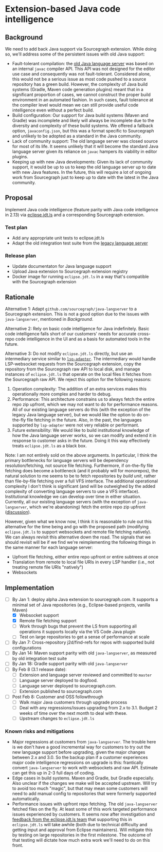 # Extension-based Java code intelligence

## Background

We need to add back Java support via Sourcegraph extension. While doing so, we'll address some of
the persistent issues with old Java support:

- Fault-tolerant compilation: the [old Java language
  server](https://github.com/sourcegraph/java-langserver) was based on an internal `javac` compiler
  API. This API was not designed for the editor use case and consequently was not
  fault-tolerant. Considered alone, this would not be a serious issue as most code pushed to a
  source repository has a green build. However, the complexity of Java build systems (Gradle, Maven
  code generation plugins) meant that in a significant proportion of cases, we cannot construct the
  proper build environment in an automated fashion. In such cases, fault tolerance at the compiler
  level would mean we can still provide useful code intelligence even without a perfect build.
- Build configuration: Our support for Java build systems (Maven and Gradle) was incomplete and
  likely will always be incomplete due to the diversity and complexity of these build systems. We
  offered a fallback option, `javaconfig.json`, but this was a format specific to Sourcegraph and
  unlikely to be adopted as a standard in the Java community.
- Lack of community support: The old language server was closed source for most of its life. It
  seems unlikely that it will become the standard Java language server given its reliance on `javac`
  hampers its viability in editor plugins.
- Keeping up with new Java developments: Given its lack of community support, it would be up to us
  to keep the old language server up to date with new Java features. In the future, this will
  require a lot of ongoing work from Sourcegraph just to keep up to date with the latest in the Java
  community.

## Proposal

Implement Java code intelligence (feature parity with Java code intelligence in 2.13) via
[eclipse.jdt.ls](https://github.com/eclipse/eclipse.jdt.ls) and a corresponding Sourcegraph
extension.

### Test plan

* Add any appropriate unit tests to eclipse.jdt.ls
* Adapt the old integration test suite from the [legacy language server](https://github.com/sourcegraph/java-langserver)

### Release plan

* Update documentaton for Java language support
* Upload Java extension to Sourcegraph extension registry
* Docker image for running `eclipse.jdt.ls` in a way that's compatible with the Sourcegraph extension

## Rationale

Alternative 1: Adapt `github.com/sourcegraph/java-langserver` to a Sourcegraph extension. This is
not a good option due to the issues with `java-langserver`, mentioned in *Background*.

Alternative 2: Rely on basic code intelligence for Java indefinitely. Basic code intelligence falls
short of our customers' needs for accurate cross-repo code intelligence in the UI and as a basis for
automated tools in the future.

Alternative 3: Do not modify `eclipse.jdt.ls` directly, but use an intermediary service similar to
[`lsp-adapter`](https://github.com/sourcegraph/lsp-adapter). The intermediary would handle
LSP-websocket requests from the Sourcegraph extension, copy the repository from the Sourcegraph raw
API to local disk, and manage instances of `eclipse.jdt.ls` that operate on the local files it
fetches from the Sourcegraph raw API. We reject this option for the following reasons:

1. Operation complexity: The addition of an extra services makes this operationally more complex and
   harder to debug.
2. Performance: This architecture constrains us to always fetch the entire repo zip upfront, which
   we may not want to do for performance reasons. All of our existing language servers do this (with
   the exception of the legacy Java language server), but we would like the option to do on-the-fly
   file fetching in the future. Also, in the past, the languages supported by `lsp-adapter` were not
   very reliable or performant.
3. Future extensibility: We would like to build institutional knowledge of how the Java language
   server works, so we can modify and extend it in response to customer asks in the future. Doing it
   this way effectively treats `eclipse.jdt.ls` as a black box.

Note: I am not entirely sold on the above arguments. In particular, I think the primary bottlenecks
for language servers will be dependency resolution/fetching, not source file fetching. Furthermore,
if on-the-fly file fetching does become a bottleneck (and it probably will for monorepos), the
natural solution to me seems to be to fetch repositories by *build unit*, rather than file-by-file
fetching over a full VFS interface. The additional operational complexity I don't think is
significant (and will be outweighed by the added complexity of converting language servers to use a
VFS interface). Institutional knowledge we can develop over time in either situation. Currently, all
our existing language servers (with the exception of `java-langserver`, which we're abandoning)
fetch the entire repo zip upfront
([discussion](https://sourcegraph.slack.com/archives/CCLF4R6EM/p1544660870180700)).

However, given what we know now, I think it is reasonable to rule out this alternative for the time
being and go with the proposed path (modifying `eclipse.jdt.ls` to support websockets and remote
file fetching natively).  We can always revisit this alternative down the road. The signals that we
should revisit will be if we find we're reimplementing the following things in the same manner for
each language server:

* Upfront file fetching, either entire repo upfront or entire subtrees at once
* Translation from remote to local file URIs in every LSP handler (i.e., not treating remote file
  URIs "natively")
* Websockets

## Implementation


- [ ] By Jan 1: deploy alpha Java extension to sourcegraph.com. It supports a minimal set of Java
      repositories (e.g., Eclipse-based projects, vanilla Maven)
  - [x] Websocket support
  - [x] Remote file fetching support
  - [ ] Work through bugs that prevent the LS from supporting all operations it supports locally via
        the VS Code Java plugin
  - [ ] Test on large repositories to get a sense of performance at scale
- [ ] By Jan 7: Cross-repository j2d/find-refs for repos with supported build configurations
- [ ] By Jan 14: Maven support parity with old `java-langserver`, as measured by old integration
      test suite
- [ ] By Jan 18: Gradle support parity with old `java-langserver`
- [ ] By Feb 8 (3.1 release date):
  - [ ] Extension and language server reviewed and committed to `master`
  - [ ] Language server deployed to dogfood.
  - [ ] Language server deployed to sourcegraph.com.
  - [ ] Extension published to sourcegraph.com
- [ ] Post Feb 8: Customer and OSS followthrough
  - [ ] Walk major Java customers through upgrade process
  - [ ] Deal with any regressions/issues upgrading from 2.x to 3.1. Budget 2 weeks of time over the
        next month to deal with these.
  - [ ] Upstream changes to `eclipse.jdt.ls`

### Known risks and mitigations

- Major regressions at customers from `java-langserver`. The trouble here is we don't have a good
  incremental way for customers to try out the new language support before upgrading, given the
  major changes between 2.x and 3.0. So the backup plan if a customer experiences major code
  intelligence regressions on upgrade is this: frantically convert `java-langserver` to work with
  websockets and raw API. Estimate can get this up in 2-3 full days of coding.
- Edge cases in build systems. Maven and Gradle, but Gradle especially. Also unclear if the changes
  we make will be accepted upstream. Will try to avoid too much "magic", but that may mean some
  customers will need to add manual config to repositories that were formerly supported
  automatically.
- Performance issues with upfront repo fetching. The old `java-langserver` fetched files on the
  fly. At least some of this work targeted performance issues experienced by customers. It seems now
  after investigation and [feedback from the eclipse.jdt.ls
  team](https://github.com/eclipse/eclipse.jdt.ls/issues/905) that supporting this in
  `eclipse.jdt.ls` will take awhile (both due to technical difficulty and getting input and approval
  from Eclipse maintainers). Will mitigate this by testing on large repositories in the first
  milestone. The outcome of that testing will dictate how much extra work we'll need to do on this
  front.
